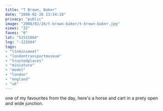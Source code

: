 ```yaml
---
title: "T Brown, Baker"
date: "2008-02-26 23:54:18"
privacy: "public"
image: "2008/02/26/t-brown-baker/t-brown-baker.jpg"
views: "32"
faves: "0"
lat: "51511864"
lng: "-121504"
tags:
- "ltnminimeet"
- "londontransportmuseum"
- "trustedplaces"
- "miniature"
- "model"
- "london"
- "england"
- "uk"
---
```

one of my favourites from the day, here's a horse and cart in a prety open and wide junction.
